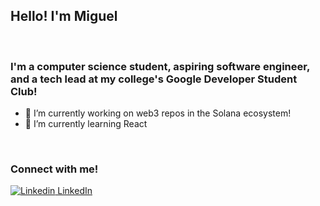 ## Hello! I'm Miguel

<br>

### I'm a computer science student, aspiring software engineer, and a tech lead at my college's Google Developer Student Club!


- 🔭 I’m currently working on web3 repos in the Solana ecosystem!
- 🌱 I’m currently learning React

<br>


### Connect with me!

[![Linkedin](https://i.stack.imgur.com/gVE0j.png) LinkedIn](https://www.linkedin.com/in/jose-miguel-sarenas/)

